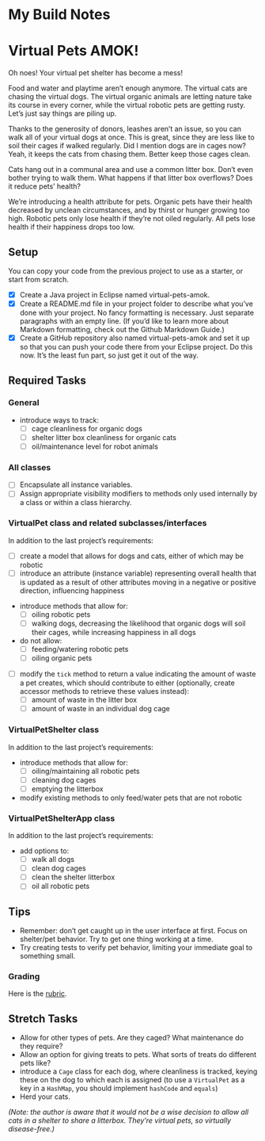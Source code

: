 # My Build Notes


# Virtual Pets AMOK!
Oh noes! Your virtual pet shelter has become a mess!

Food and water and playtime aren’t enough anymore. The virtual cats are chasing the virtual dogs. The virtual organic animals are letting nature take its course in every corner, while the virtual robotic pets are getting rusty. Let’s just say things are piling up.

Thanks to the generosity of donors, leashes aren’t an issue, so you can walk all of your virtual dogs at once. This is great, since they are less like to soil their cages if walked regularly. Did I mention dogs are in cages now? Yeah, it keeps the cats from chasing them. Better keep those cages clean.

Cats hang out in a communal area and use a common litter box. Don’t even bother trying to walk them. What happens if that litter box overflows? Does it reduce pets’ health?

We’re introducing a health attribute for pets. Organic pets have their health decreased by unclean circumstances, and by thirst or hunger growing too high. Robotic pets only lose health if they’re not oiled regularly. All pets lose health if their happiness drops too low.

## Setup
You can copy your code from the previous project to use as a starter, or start from scratch.

  * [x] Create a Java project in Eclipse named virtual-pets-amok.
  * [x] Create a README.md file in your project folder to describe what you’ve done with your project. No fancy formatting is necessary. Just separate paragraphs with an empty line. (If you’d like to learn more about Markdown formatting, check out the Github Markdown Guide.)
  * [x] Create a GitHub repository also named virtual-pets-amok and set it up so that you can push your code there from your Eclipse project. Do this now. It’s the least fun part, so just get it out of the way.

## Required Tasks
### General
  * introduce ways to track:
	* [ ] cage cleanliness for organic dogs
	* [ ] shelter litter box cleanliness for organic cats
	* [ ] oil/maintenance level for robot animals

### All classes
  * [ ] Encapsulate all instance variables.
  * [ ] Assign appropriate visibility modifiers to methods only used internally by a class or within a class hierarchy.

### VirtualPet class and related subclasses/interfaces
In addition to the last project’s requirements:

  * [ ] create a model that allows for dogs and cats, either of which may be robotic
  * [ ] introduce an attribute (instance variable) representing overall health that is updated as a result of other attributes moving in a negative or positive direction, influencing happiness
  * introduce methods that allow for:
	* [ ] oiling robotic pets
	* [ ] walking dogs, decreasing the likelihood that organic dogs will soil their cages, while increasing happiness in all dogs
  * do not allow:
	* [ ] feeding/watering robotic pets
	* [ ] oiling organic pets
  * [ ] modify the `tick` method to return a value indicating the amount of waste a pet creates, which should contribute to either (optionally, create accessor methods to retrieve these values instead):
	* [ ] amount of waste in the litter box
	* [ ] amount of waste in an individual dog cage

### VirtualPetShelter class

In addition to the last project’s requirements:

  * introduce methods that allow for:
	* [ ] oiling/maintaining all robotic pets
	* [ ] cleaning dog cages
	* [ ] emptying the litterbox
 * modify existing methods to only feed/water pets that are not robotic

### VirtualPetShelterApp class
In addition to the last project’s requirements:

* add options to:
	* [ ] walk all dogs
    * [ ] clean dog cages
    * [ ] clean the shelter litterbox
	* [ ] oil all robotic pets

## Tips
  * Remember: don’t get caught up in the user interface at first. Focus on shelter/pet behavior. Try to get one thing working at a time.
  * Try creating tests to verify pet behavior, limiting your immediate goal to something small.

### Grading
Here is the [rubric](https://wecancodeit.github.io/java-exercises/virtual-pets-amok/rubric.html).

## Stretch Tasks
  * Allow for other types of pets. Are they caged? What maintenance do they require?
  * Allow an option for giving treats to pets. What sorts of treats do different pets like?
  * introduce a `Cage` class for each dog, where cleanliness is tracked, keying these on the dog to which each is assigned (to use a `VirtualPet` as a key in a `HashMap`, you should implement `hashCode` and `equals`)
  * Herd your cats.

_(Note: the author is aware that it would not be a wise decision to allow all cats in a shelter to share a litterbox. They’re virtual pets, so virtually disease-free.)_